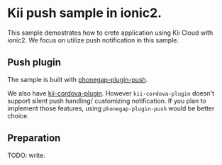 # Kii push sample in ionic2.

This sample demostrates how to crete application using Kii Cloud with ionic2.
We focus on utilize push notification in this sample.

## Push plugin
The sample is built with
[phonegap-plugin-push](https://github.com/phonegap/phonegap-plugin-push).

We also have
[kii-cordova-plugin](https://github.com/KiiPlatform/kii-cordova-plugin).
However `kii-cordova-plugin` doesn't support silent push handling/ customizing
notification.
If you plan to implement those features, using `phonegap-plugin-push` would be
better choice.

## Preparation
TODO: write.

